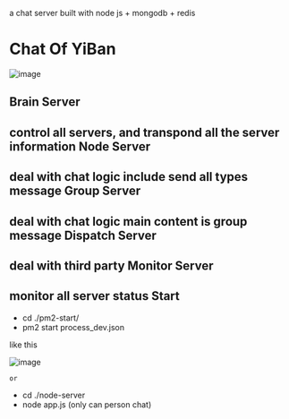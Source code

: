 a chat server built with node js + mongodb + redis

Chat Of YiBan
====
![image](https://github.com/haozxuan/chat/raw/master/images/server_list.png)

Brain Server
----
control all servers, and transpond all the server information
Node Server
----
deal with chat logic include send all types message
Group Server
----
deal with chat logic main content is group message
Dispatch Server
----
deal with third party
Monitor Server
----
monitor all server status
Start
----
- cd ./pm2-start/
- pm2 start process_dev.json

like this

![image](https://github.com/haozxuan/chat/raw/master/images/server_list.png)

    or
- cd ./node-server
- node app.js (only can person chat)